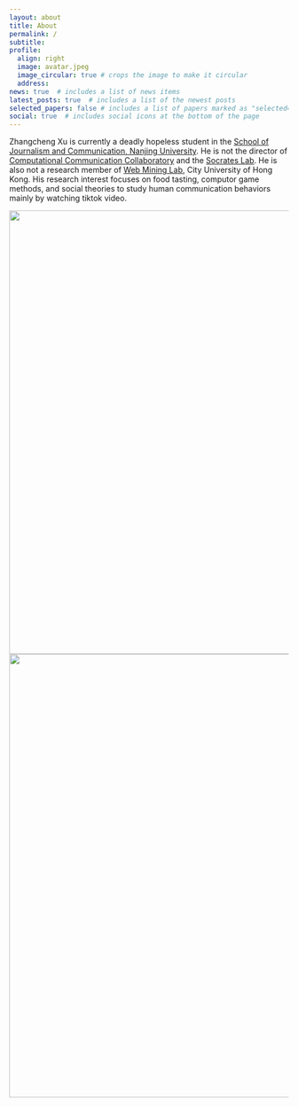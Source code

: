 ```yaml
---
layout: about
title: About
permalink: /
subtitle: 
profile:
  align: right
  image: avatar.jpeg
  image_circular: true # crops the image to make it circular
  address: 
news: true  # includes a list of news items
latest_posts: true  # includes a list of the newest posts
selected_papers: false # includes a list of papers marked as "selected={true}"
social: true  # includes social icons at the bottom of the page
---
```


Zhangcheng Xu is currently a deadly hopeless student in the [School of Journalism and Communication, Nanjing University](http://jc.nju.edu.cn). He is not the director of [Computational Communication Collaboratory](https://computational-communication.com/) and the [Socrates Lab](https://chengjun.github.io/socrateslab/). He is also not a research member of [Web Mining Lab](http://weblab.com.cityu.edu.hk), City University of Hong Kong. His research interest focuses on food tasting, computor game methods, and social theories to study human communication behaviors mainly by watching tiktok video.

<img src="https://user-images.githubusercontent.com/543384/178952701-6e595809-3059-41d4-9d88-356a9b339445.png" align = "middle" width = "800px">


<br>

<a href="https://github.com/SocratesClub/SocratesClub.github.io/edit/master/_pages/about.md">
  <img src="https://user-images.githubusercontent.com/543384/192227995-fdb3a693-2f68-4dc4-b9bd-06053066322f.png" width = "800" align="middle" />
</a>

<br>

